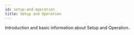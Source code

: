 ```yaml
---
id: setup-and-operation
title: Setup and Operation
---
```


[comment]: # (mx-abstract)

Introduction and basic information about Setup and Operation.

[comment]: # (mx-context-auto)
